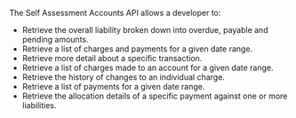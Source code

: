 The Self Assessment Accounts API allows a developer to:

* Retrieve the overall liability broken down into overdue, payable and pending amounts.
* Retrieve a list of charges and payments for a given date range.
* Retrieve more detail about a specific transaction.
* Retrieve a list of charges made to an account for a given date range.
* Retrieve the history of changes to an individual charge.
* Retrieve a list of payments for a given date range.
* Retrieve the allocation details of a specific payment against one or more liabilities.